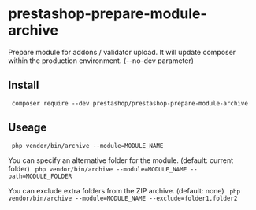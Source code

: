 # prestashop-prepare-module-archive
Prepare module for addons / validator upload.
It will update composer within the production environment. (--no-dev parameter)

## Install
`` composer require --dev prestashop/prestashop-prepare-module-archive``

## Useage
`` php vendor/bin/archive --module=MODULE_NAME``

You can specify an alternative folder for the module. (default: current folder)
`` php vendor/bin/archive --module=MODULE_NAME --path=MODULE_FOLDER``

You can exclude extra folders from the ZIP archive. (default: none)
`` php vendor/bin/archive --module=MODULE_NAME --exclude=folder1,folder2``